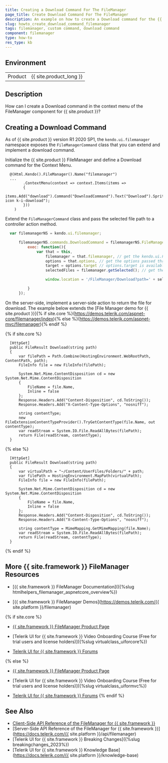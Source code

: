 ```yaml
---
title: Creating a Download Command For The FileManager
page_title: Create Download Command For The FileManager
description: An example on how to create a Download command for the {{ site.product }} FileManager. Follow the steps in the Knowledge Base section of the {{ site.product }} components.
slug: howto_create_download_command_filemanager
tags: filemanager, custom command, download command
component: filemanager
type: how-to
res_type: kb
---
```



## Environment

<table>
 <tr>
  <td>Product</td>
  <td>{{ site.product_long }}</td>
 </tr>
</table>

## Description

How can I create a Download command in the context menu of the FileManager component for {{ site.product }}?

## Creating a Download Command

As of {{ site.product }} version R1 2020 SP1, the `kendo.ui.filemanager` namespace exposes the `FileManagerCommand` class that you can extend and implement a download command.

Initialize the {{ site.product }} FileManager and define a Download command for the Context Menu.

```View
  @(Html.Kendo().FileManager().Name("filemanager")
  ...
        .ContextMenu(context => context.Items(items =>
        {
            items.Add("download").Command("DownloadCommand").Text("Download").SpriteCssClass("k-icon k-i-download");
        }))
    )
```

Extend the `FileManagerCommand` class and pass the selected file path to a controller action method.

```javascript
  var filemanagerNS = kendo.ui.filemanager;

      filemanagerNS.commands.DownloadCommand = filemanagerNS.FileManagerCommand.extend({
          exec: function(){
              var that = this,
                  filemanager = that.filemanager, // get the kendo.ui.FileManager instance
                  options = that.options, // get the options passed through the tool
                  target = options.target // options.target is available only when command is executed from the context menu
                  selectedFiles = filemanager.getSelected(); // get the selected files

                  window.location = '/FileManager/Download?path=' + selectedFiles[0].path;

          }
      });
```

On the server-side, implement a server-side action to return the file for download. The example below extends the [File Manager demo for {{ site.product }}]{% if site.core %}(https://demos.telerik.com/aspnet-core/filemanager/index){% else %}(https://demos.telerik.com/aspnet-mvc/filemanager){% endif %}

{% if site.core %}
```Controller
  [HttpGet]
  public FileResult Download(string path)
  {
      var filePath = Path.Combine(HostingEnvironment.WebRootPath, ContentPath, path);
      FileInfo file = new FileInfo(filePath);

      System.Net.Mime.ContentDisposition cd = new System.Net.Mime.ContentDisposition
      {
          FileName = file.Name,
          Inline = false
      };
      Response.Headers.Add("Content-Disposition", cd.ToString());
      Response.Headers.Add("X-Content-Type-Options", "nosniff");

      string contentType;
      new FileExtensionContentTypeProvider().TryGetContentType(file.Name, out contentType);
      var readStream = System.IO.File.ReadAllBytes(filePath);
      return File(readStream, contentType);
  }
```
{% else %}
```Controller
  [HttpGet]
  public FileResult Download(string path)
  {
      var virtualPath = "~/Content/UserFiles/Folders/" + path;
      var filePath = HostingEnvironment.MapPath(virtualPath);
      FileInfo file = new FileInfo(filePath);

      System.Net.Mime.ContentDisposition cd = new System.Net.Mime.ContentDisposition
      {
          FileName = file.Name,
          Inline = false
      };
      Response.Headers.Add("Content-Disposition", cd.ToString());
      Response.Headers.Add("X-Content-Type-Options", "nosniff");

      string contentType = MimeMapping.GetMimeMapping(file.Name);
      var readStream = System.IO.File.ReadAllBytes(filePath);
      return File(readStream, contentType);
  }
```
{% endif %}

## More {{ site.framework }} FileManager Resources

* [{{ site.framework }} FileManager Documentation](({%slug htmlhelpers_filemanager_aspnetcore_overview%})

* [{{ site.framework }} FileManager Demos](https://demos.telerik.com/{{ site.platform }}/filemanager)

{% if site.core %}
* [{{ site.framework }} FileManager Product Page](https://www.telerik.com/aspnet-core-ui/file-manager)

* [Telerik UI for {{ site.framework }} Video Onboarding Course (Free for trial users and license holders)]({%slug virtualclass_uiforcore%})

* [Telerik UI for {{ site.framework }} Forums](https://www.telerik.com/forums/aspnet-core-ui)

{% else %}
* [{{ site.framework }} FileManager Product Page](https://www.telerik.com/aspnet-mvc/file-manager)

* [Telerik UI for {{ site.framework }} Video Onboarding Course (Free for trial users and license holders)]({%slug virtualclass_uiformvc%})

* [Telerik UI for {{ site.framework }} Forums](https://www.telerik.com/forums/aspnet-mvc)
{% endif %}

## See Also

* [Client-Side API Reference of the FileManager for {{ site.framework }}](https://docs.telerik.com/kendo-ui/api/javascript/ui/filemanager)
* [Server-Side API Reference of the FileManager for {{ site.framework }}](https://docs.telerik.com/{{ site.platform }}/api/filemanager)
* [Telerik UI for {{ site.framework }} Breaking Changes]({%slug breakingchanges_2023%})
* [Telerik UI for {{ site.framework }} Knowledge Base](https://docs.telerik.com/{{ site.platform }}/knowledge-base)
